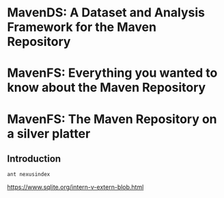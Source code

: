 
# MavenDS: A Dataset and Analysis Framework for the Maven Repository

# MavenFS: Everything you wanted to know about the Maven Repository

# MavenFS: The Maven Repository on a silver platter

## Introduction


    ant nexusindex

https://www.sqlite.org/intern-v-extern-blob.html

